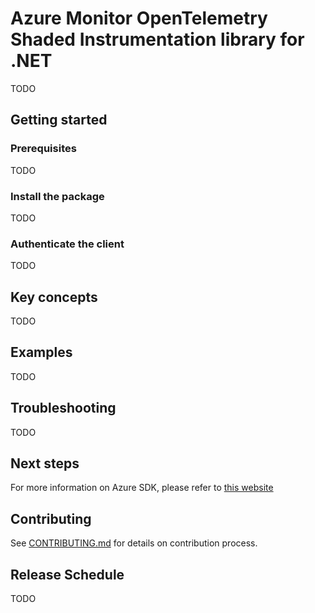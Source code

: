 # Azure Monitor OpenTelemetry Shaded Instrumentation library for .NET

TODO

## Getting started

### Prerequisites

TODO

### Install the package

TODO

### Authenticate the client

TODO

## Key concepts

TODO

## Examples

TODO

## Troubleshooting

TODO

## Next steps

For more information on Azure SDK, please refer to [this website](https://azure.github.io/azure-sdk/)

## Contributing

See [CONTRIBUTING.md](https://github.com/Azure/azure-sdk-for-net/blob/main/CONTRIBUTING.md) for details on contribution process.

## Release Schedule

TODO